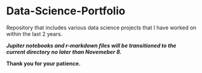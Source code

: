 # Data-Science-Portfolio

Repository that includes various data science projects that I have worked on within the last 2 years.

**_Jupiter notebooks and r-markdown files will be transitioned to the current directory no later than Novemeber 8._**    

**Thank you for your patience.**
